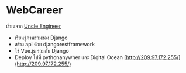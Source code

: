 # WebCareer

เรียนจาก [Uncle Engineer](https://www.facebook.com/UncleEngineer) 

- เรียนรู้ภาพรวมของ Django
- สร้าง api ด้วย djangorestframework
- ใช้ Vue.js ร่วมกับ Django
- Deploy ไปที่ pythonanywher และ Digital Ocean [http://209.97.172.255/](http://209.97.172.255/)

